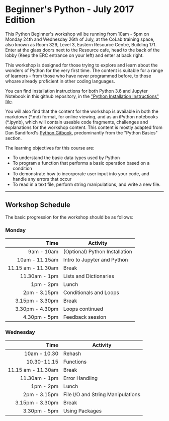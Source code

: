 # Beginner's Python - July 2017 Edition

This Python Beginner's workshop wil be running from 10am - 5pm on Monday 24th and Wednesday 26th of July, at the CoLab training space, also known as Room 329, Level 3, Eastern Resource Centre, Building 171. Enter at the glass doors next to the Resource cafe, head to the back of the lobby (Keep the ERC entrance on your left) and enter at back right.

This workshop is designed for those trying to explore and learn about the wonders of Python for the very first time. The content is suitable for a range of learners - from those who have never programmed before, to those whoare already proficient in other coding languages. 

You can find installation instructions for both Python 3.6 and Jupyter Notebook in this github repository, in the ["Python Installation Instructions" file](https://github.com/resbaz/introPython_July2017/blob/master/Python_Installation.md). 

You will also find that the content for the workshop is available in both the markdown (\*.md) format, for online viewing, and as an iPython notebooks (\*.ipynb), which will contain useable code fragments, challenges and explanations for the workshop content. This content is mostly adapted from Dan Sandiford's [Python Gitbook](https://dansand.gitbooks.io/resguides-research-with-jupyter/content/), predominantly from the "Python Basics" section.

The learning objectives for this course are:

- To understand the basic data types used by Python
- To program a function that performs a basic operation based on a condition
- To demonstrate how to incorporate user input into your code, and handle any errors that occur
- To read in a text file, perform string manipulations, and write a new file. 

---

## Workshop Schedule

The basic progression for the workshop should be as follows:

### Monday

|Time| Activity|
|---:|---|
|9am - 10am|(Optional) Python Installation |
|10am - 11.15am |Intro to Jupyter and Python|
|11.15 am - 11.30am|Break|
|11.30am - 1pm|Lists and Dictionaries|
|1pm - 2pm|Lunch|
|2pm - 3.15pm|Conditionals and Loops|
|3.15pm - 3.30pm|Break|
|3.30pm - 4.30pm|Loops continued|
|4.30pm - 5pm|Feedback session|


### Wednesday

|Time| Activity|
|---:|---|
|10am - 10.30|Rehash|
|10.30-11.15|Functions|
|11.15 am - 11.30am|Break|
|11.30am - 1pm|Error Handling|
|1pm - 2pm|Lunch|
|2pm - 3.15pm|File I/O and String Manipulations|
|3.15pm - 3.30pm|Break|
|3.30pm - 5pm|Using Packages|


